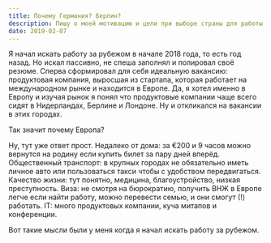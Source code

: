 ```yaml
---
title: Почему Германия? Берлин?
description: Пишу о моей мотивацию и цели при выборе страны для работы.
date: 2019-02-07
---
```


Я начал искать работу за рубежом в начале 2018 года, то есть год назад. Но искал пассивно, не спеша заполнял и полировал своё резюме. Сперва сформировал для себя идеальную вакансию: продуктовая компания, выросшая из стартапа, которая работает на международном рынке и находится в Европе. Да, я хотел именно в Европу и изучая рынок я понял что продуктовые компании чаще всего сидят в Нидерландах, Берлине и Лондоне. Ну и откликался на вакансии в этих городах.

Так значит почему Европа?

Ну, тут уже ответ прост. Недалеко от дома: за €200 и 9 часов можно вернутся на родину если купить билет за пару дней вперёд. Общественный транспорт: в крупных городах не обязательно иметь личное авто или пользоваться такси чтобы с удобством передвигаться. Качество жизни: тут понятно, медицина, благоустройство, низкая преступность. Виза: не смотря на бюрократию, получить ВНЖ в Европе легче если найти работу, можно перевести семью, и они смогут (!) работать. IT: много продуктовых компании, куча митапов и конференции.

Вот такие мысли были у меня когда я начал искать работу за рубежом.
